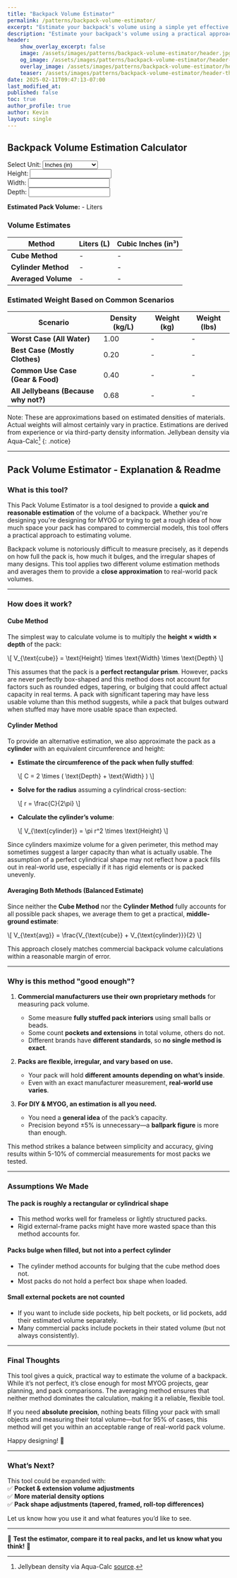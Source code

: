 ```yaml
---
title: "Backpack Volume Estimator"
permalink: /patterns/backpack-volume-estimator/
excerpt: "Estimate your backpack's volume using a simple yet effective method that balances cube and cylinder calculations."
description: "Estimate your backpack's volume using a practical approach combining cube and cylinder calculations. Get realistic weight estimates for different materials."
header:
    show_overlay_excerpt: false
    image: /assets/images/patterns/backpack-volume-estimator/header.jpg   # Twitter (use 'overlay_image')
    og_image: /assets/images/patterns/backpack-volume-estimator/header-og.jpg
    overlay_image: /assets/images/patterns/backpack-volume-estimator/header.jpg    # Article header at 2048x1024
    teaser: /assets/images/patterns/backpack-volume-estimator/header-th.jpg   # Shrink image to 575x288
date: 2025-02-11T09:47:13-07:00
last_modified_at: 
published: false
toc: true
author_profile: true
author: Kevin
layout: single
---
```


<!-- Link to external JavaScript file -->
<script src="/assets/js/calculators/pack-volume.js"></script>
<script type="text/javascript" async src="https://cdnjs.cloudflare.com/ajax/libs/mathjax/2.7.7/MathJax.js?config=TeX-MML-AM_CHTML"></script>

## Backpack Volume Estimation Calculator

<form id="packVolumeForm">

  <div class="form-group">
    <label for="unit">Select Unit:</label>
    <select id="unit" onchange="calculateVolume();">
      <option value="in">Inches (in)</option>
      <option value="cm">Centimeters (cm)</option>
    </select>
  </div>

  <div class="form-group">
    <label for="height">Height:</label>
    <input type="number" id="height" oninput="validateInput(this); calculateVolume()" step="any">
  </div>

  <div class="form-group">
    <label for="width">Width:</label>
    <input type="number" id="width" oninput="validateInput(this); calculateVolume()" step="any">
  </div>

  <div class="form-group">
    <label for="depth">Depth:</label>
    <input type="number" id="depth" oninput="validateInput(this); calculateVolume()" step="any">
  </div>

  <div>
    <!-- Quick reference for Pack Volume -->
    <p><strong>Estimated Pack Volume:</strong> <span id="quickVolumeLiters">-</span> Liters</p>
  </div>

</form>

### Volume Estimates

<table>
    <thead>
      <tr>
          <th>Method</th>
          <th>Liters (L)</th>
          <th>Cubic Inches (in³)</th>
      </tr>
    </thead>
    <tbody>
      <tr>
          <td><strong>Cube Method</strong></td>
          <td id="cubeVolumeLiters">-</td>
          <td id="cubeVolumeInches">-</td>
      </tr>
      <tr>
          <td><strong>Cylinder Method</strong></td>
          <td id="cylinderVolumeLiters">-</td>
          <td id="cylinderVolumeInches">-</td>
      </tr>
      <tr>
          <td><strong>Averaged Volume</strong></td>
          <td id="avgVolumeLiters">-</td>
          <td id="avgVolumeInches">-</td>
      </tr>
    </tbody>
</table>

### Estimated Weight Based on Common Scenarios

<table>
    <thead>
      <tr>
          <th>Scenario</th>
          <th>Density (kg/L)</th>
          <th>Weight (kg)</th>
          <th>Weight (lbs)</th>
      </tr>
    </thead>
    <tbody>
      <tr>
          <td><strong>Worst Case (All Water)</strong></td>
          <td>1.00</td>
          <td id="weightWaterKg">-</td>
          <td id="weightWaterLbs">-</td>
      </tr>
      <tr>
          <td><strong>Best Case (Mostly Clothes)</strong></td>
          <td>0.20</td>
          <td id="weightClothingKg">-</td>
          <td id="weightClothingLbs">-</td>
      </tr>
      <tr>
          <td><strong>Common Use Case (Gear & Food)</strong></td>
          <td>0.40</td>
          <td id="weightGearKg">-</td>
          <td id="weightGearLbs">-</td>
      </tr>
      <tr>
          <td><strong>All Jellybeans (Because why not?)</strong></td>
          <td>0.68</td>
          <td id="weightJellybeansKg">-</td>
          <td id="weightJellybeansLbs">-</td>
      </tr>
    </tbody>
</table>

Note: These are approximations based on estimated densities of materials. Actual weights will almost certainly vary in practice. Estimations are derived from experience or via third-party density information. Jellybean density via Aqua-Calc[^1]
{: .notice}

---

## Pack Volume Estimator - Explanation & Readme

### What is this tool?
This Pack Volume Estimator is a tool designed to provide a **quick and reasonable estimation** of the volume of a backpack. Whether you're designing you're designing for MYOG or trying to get a rough idea of how much space your pack has compared to commercial models, this tool offers a practical approach to estimating volume.

Backpack volume is notoriously difficult to measure precisely, as it depends on how full the pack is, how much it bulges, and the irregular shapes of many designs. This tool applies two different volume estimation methods and averages them to provide a **close approximation** to real-world pack volumes.

---

### How does it work?

#### Cube Method
The simplest way to calculate volume is to multiply the **height × width × depth** of the pack:

<p>
  \[
    V_{\text{cube}} = \text{Height} \times \text{Width} \times \text{Depth}
  \]
</p>

This assumes that the pack is a **perfect rectangular prism**. However, packs are never perfectly box-shaped and this method does not account for factors such as rounded edges, tapering, or bulging that could affect actual capacity in real terms. A pack with significant tapering may have less usable volume than this method suggests, while a pack that bulges outward when stuffed may have more usable space than expected.

#### Cylinder Method
To provide an alternative estimation, we also approximate the pack as a **cylinder** with an equivalent circumference and height:

- **Estimate the circumference of the pack when fully stuffed**:
  <p>
    \[ 
      C = 2 \times ( \text{Depth} + \text{Width} )
    \]
  </p>

- **Solve for the radius** assuming a cylindrical cross-section:
  <p>
    \[
      r = \frac{C}{2\pi}
    \]
  </p>

- **Calculate the cylinder’s volume**:
  <p>
    \[
      V_{\text{cylinder}} = \pi r^2 \times \text{Height}
    \]
  </p>

Since cylinders maximize volume for a given perimeter, this method may sometimes suggest a larger capacity than what is actually usable. The assumption of a perfect cylindrical shape may not reflect how a pack fills out in real-world use, especially if it has rigid elements or is packed unevenly.

#### Averaging Both Methods (Balanced Estimate)
Since neither the **Cube Method** nor the **Cylinder Method** fully accounts for all possible pack shapes, we average them to get a practical, **middle-ground estimate**:

<p>
  \[
    V_{\text{avg}} = \frac{V_{\text{cube}} + V_{\text{cylinder}}}{2}
  \]
</p>

This approach closely matches commercial backpack volume calculations within a reasonable margin of error.

---

### Why is this method "good enough"? 

1. **Commercial manufacturers use their own proprietary methods** for measuring pack volume.
   - Some measure **fully stuffed pack interiors** using small balls or beads.
   - Some count **pockets and extensions** in total volume, others do not.
   - Different brands have **different standards**, so **no single method is exact**.

2. **Packs are flexible, irregular, and vary based on use.**
   - Your pack will hold **different amounts depending on what’s inside**.
   - Even with an exact manufacturer measurement, **real-world use varies**.

3. **For DIY & MYOG, an estimation is all you need.**
   - You need a **general idea** of the pack’s capacity.
   - Precision beyond ±5% is unnecessary—a **ballpark figure** is more than enough.

This method strikes a balance between simplicity and accuracy, giving results within 5-10% of commercial measurements for most packs we tested.

---

### Assumptions We Made

#### The pack is roughly a rectangular or cylindrical shape
   - This method works well for frameless or lightly structured packs.
   - Rigid external-frame packs might have more wasted space than this method accounts for.

#### Packs bulge when filled, but not into a perfect cylinder
   - The cylinder method accounts for bulging that the cube method does not.
   - Most packs do not hold a perfect box shape when loaded.

#### Small external pockets are not counted
   - If you want to include side pockets, hip belt pockets, or lid pockets, add their estimated volume separately.
   - Many commercial packs include pockets in their stated volume (but not always consistently).

---

### Final Thoughts
This tool gives a quick, practical way to estimate the volume of a backpack. While it’s not perfect, it’s close enough for most MYOG projects, gear planning, and pack comparisons. The averaging method ensures that neither method dominates the calculation, making it a reliable, flexible tool.

If you need **absolute precision**, nothing beats filling your pack with small objects and measuring their total volume—but for 95% of cases, this method will get you within an acceptable range of real-world pack volume.

Happy designing! 🎒

---

### **What’s Next?**
This tool could be expanded with:\
✅ **Pocket & extension volume adjustments**\
✅ **More material density options**\
✅ **Pack shape adjustments (tapered, framed, roll-top differences)**

Let us know how you use it and what features you’d like to see.

---

🚀 **Test the estimator, compare it to real packs, and let us know what you think!** 🚀

[^1]: Jellybean density via Aqua-Calc [source](https://www.aqua-calc.com/page/density-table/substance/jelly-beans).